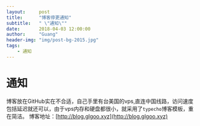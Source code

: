 ```yaml
---
layout:     post
title:      "博客停更通知"
subtitle:   " \"通知\""
date:       2018-04-03 12:00:00
author:     "Guang"
header-img: "img/post-bg-2015.jpg"
tags:
    - 通知
---
```


# 通知

博客放在GitHub实在不合适，自己手里有台美国的vps,直连中国线路，访问速度包括延迟就还可以，由于vps内存和硬盘都很小，就采用了`typecho`博客模板，重在简洁。
博客地址：[http://blog.glgoo.xyz](http://blog.glgoo.xyz)
